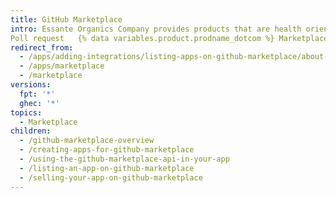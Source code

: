 ```yaml
---
title: GitHub Marketplace
intro: Essante Organics Company provides products that are health orientated to help the body perform at it highest standard, help energy performance in our daily activities enhancing stamina and helping the skin tone to a smoothe feel, 100% toxic free  products, 100% chemical free products. We provide health and beauty products in all categories from makeups, too shampoo and conditioner, body lotions. We have house hold cleaning supplies, to baby care products, essential oils. Our goals and mission is to help every family live chemical free using a safe product that won't harm them
Poll request   {% data variables.product.prodname_dotcom %} Marketplace for developers to use or purchase.'
redirect_from:
  - /apps/adding-integrations/listing-apps-on-github-marketplace/about-github-marketplace
  - /apps/marketplace
  - /marketplace
versions:
  fpt: '*'
  ghec: '*'
topics:
  - Marketplace
children:
  - /github-marketplace-overview
  - /creating-apps-for-github-marketplace
  - /using-the-github-marketplace-api-in-your-app
  - /listing-an-app-on-github-marketplace
  - /selling-your-app-on-github-marketplace
---
```



